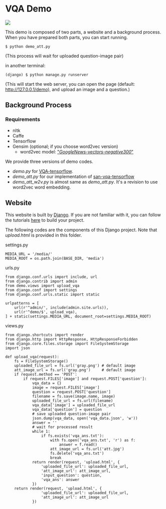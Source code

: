 # VQA Demo
![](http://i.imgur.com/Q5pUnW4.png)

This demo is composed of two parts, a website and a background process.
When you have prepared both parts, you can start running.
```
$ python demo_att.py
```
(This process will wait for uploaded question-image pair)

in another terminal:
```
(django) $ python manage.py runserver
```
(This will start the web server, you can open the page (default: http://127.0.0.1/demo), and upload an image and a question.)

## Background Process
### Requirements
 * nltk
 * Caffe
 * Tensorflow
 * Gensim (optional; if you choose word2vec version)
    * word2vec model: ["*GoogleNews-vectors-negative300*"](https://github.com/mmihaltz/word2vec-GoogleNews-vectors)

We provide three versions of demo codes.
* *demo.py*  for [VQA-tensorflow](https://github.com/JamesChuanggg/VQA-tensorflow).
* *demo_att.py*  for our implementation of [san-vqa-tensorflow](https://github.com/TingAnChien/san-vqa-tensorflow)
* *demo_att_w2v.py*  is almost same as *demo_att.py*. It's a revision to use word2vec word embedding.

## Website
This website is built by [Django](https://www.djangoproject.com/).
If you are not familiar with it, you can follow the tutorials [here](https://tutorial.djangogirls.org/en/django_start_project/) to build your project.

The following codes are the components of this Django project.
Note that *upload.html* is provided in this folder.

settings.py  
```
MEDIA_URL = '/media/'
MEDIA_ROOT = os.path.join(BASE_DIR, 'media')
```

urls.py
```
from django.conf.urls import include, url
from django.contrib import admin
from demo.views import upload_vqa
from django.conf import settings
from django.conf.urls.static import static

urlpatterns = [
    url(r'^admin/', include(admin.site.urls)),
    url(r'^demo/$', upload_vqa),
] + static(settings.MEDIA_URL, document_root=settings.MEDIA_ROOT)
```

views.py
```
from django.shortcuts import render
from django.http import HttpResponse, HttpResponseForbidden
from django.core.files.storage import FileSystemStorage
import json

def upload_vqa(request):
    fs = FileSystemStorage()
    uploaded_file_url = fs.url('gray.png') # default image
    att_image_url = fs.url('gray.png')     # default image
    if request.method == 'POST':
        if request.FILES['image'] and request.POST['question']:
            vqa_data = {}
            image = request.FILES['image']
            question = request.POST['question']
            filename = fs.save(image.name, image)
            uploaded_file_url = fs.url(filename)
            vqa_data['image'] = uploaded_file_url
            vqa_data['question'] = question
            # save uploaded question-image pair
            json.dump(vqa_data, open('vqa_data.json', 'w'))
            answer = ''
            # wait for processed result
            while 1:
                if fs.exists('vqa_ans.txt'):
                    with fs.open('vqa_ans.txt', 'r') as f:
                        answer = f.read()
                    att_image_url = fs.url('att.jpg')
                    fs.delete('vqa_ans.txt')
                    break
            return render(request, 'upload.html', {
                'uploaded_file_url': uploaded_file_url,
                'att_image_url': att_image_url,
                'input_question': question,
                'vqa_ans': answer
            })
    return render(request, 'upload.html', {
                'uploaded_file_url': uploaded_file_url,
                'att_image_url': att_image_url
            })
```



 



    
